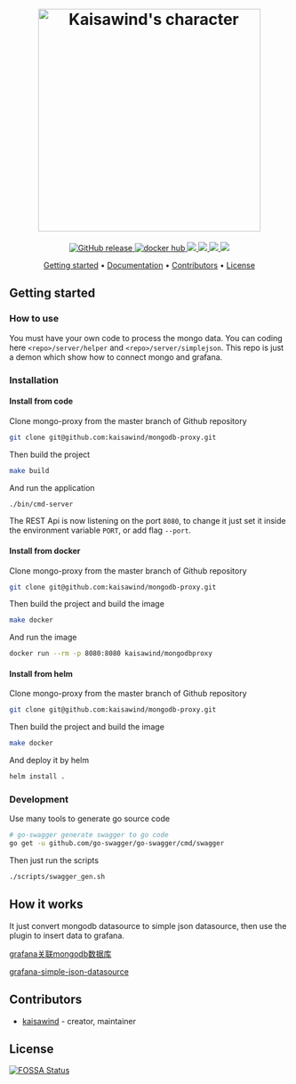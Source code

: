 <h1 align="center">
  <br>
  <img src="https://www.kaisawind.com/images/kaisawind.png" alt="Kaisawind's character" width="400">
  <br>
</h1>

<p align="center">
  <a href="https://github.com/kaisawind/mongodb-proxy/releases">
    <img src="https://img.shields.io/github/release/kaisawind/mongodb-proxy.svg" alt="GitHub release">
  </a>
  <a href="https://hub.docker.com/r/kaisawind/mongodbproxy">
    <img src="https://img.shields.io/badge/docker-master-yellowgreen.svg" alt="docker hub">
  </a>
  <a href="https://github.com/golang">
    <img src="https://img.shields.io/badge/golang-1.17-green.svg">
  </a>
  <a href="https://travis-ci.com/kaisawind/mongodb-proxy">
    <img src="https://travis-ci.com/kaisawind/mongodb-proxy.svg?token=zAYkhFNqwBwmfWpeEt2s&branch=master">
  </a>
  <a href="https://app.fossa.com/projects/git%2Bgithub.com%2Fkaisawind%2Fmongodb-proxy?ref=badge_shield">
    <img src="https://app.fossa.com/api/projects/git%2Bgithub.com%2Fkaisawind%2Fmongodb-proxy.svg?type=shield">
  </a>
  <a href="https://codecov.io/gh/kaisawind/mongodb-proxy">
    <img src="https://codecov.io/gh/kaisawind/mongodb-proxy/branch/master/graph/badge.svg" />
  </a>
</p>

<p align="center">
  <a href="#getting-started">Getting started</a> •
  <a href="https://github.com/grafana/grafana/blob/master/docs/sources/plugins/developing/datasources.md">Documentation</a> •
  <a href="#contributors">Contributors</a> •
  <a href="#license">License</a>
</p>

## Getting started

### How to use

You must have your own code to process the mongo data.
You can coding here `<repo>/server/helper` and `<repo>/server/simplejson`.
This repo is just a demon which show how to connect mongo and grafana.

### Installation
#### Install from code
Clone mongo-proxy from the master branch of Github repository

```bash
git clone git@github.com:kaisawind/mongodb-proxy.git
```

Then build the project

```bash
make build
```

And run the application

```bash
./bin/cmd-server
```

The REST Api is now listening on the port `8080`, to change it just set it inside the environment variable `PORT`, or add flag `--port`.

#### Install from docker
Clone mongo-proxy from the master branch of Github repository

```bash
git clone git@github.com:kaisawind/mongodb-proxy.git
```

Then build the project and build the image

```bash
make docker
```

And run the image

```bash
docker run --rm -p 8080:8080 kaisawind/mongodbproxy
```

#### Install from helm
Clone mongo-proxy from the master branch of Github repository

```bash
git clone git@github.com:kaisawind/mongodb-proxy.git
```

Then build the project and build the image

```bash
make docker
```

And deploy it by helm

```bash
helm install .
```

### Development

Use many tools to generate go source code

```bash
# go-swagger generate swagger to go code
go get -u github.com/go-swagger/go-swagger/cmd/swagger
```

Then just run the scripts

```bash
./scripts/swagger_gen.sh
```

## How it works

It just convert mongodb datasource to simple json datasource, then use the plugin to insert data to grafana.

[grafana关联mongodb数据库](https://www.kaisawind.com/2019/03/27/2019-03-28-grafana/)

[grafana-simple-json-datasource](https://grafana.com/plugins/grafana-simple-json-datasource)

## Contributors
- [kaisawind](https://github.com/kaisawind) - creator, maintainer

## License
[![FOSSA Status](https://app.fossa.com/api/projects/git%2Bgithub.com%2Fkaisawind%2Fmongodb-proxy.svg?type=large)](https://app.fossa.com/projects/git%2Bgithub.com%2Fkaisawind%2Fmongodb-proxy?ref=badge_large)


